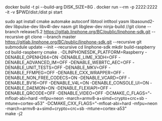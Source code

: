 docker build -t pi --build-arg DISK_SIZE=8G .
docker run --rm -p 2222:2222 -it -v $PWD/dist:/dist pi start


sudo apt install cmake automake autoconf libtool intltool yasm libasound2-dev libpulse-dev libv4l-dev nasm git libglew-dev ninja-build
//git clone --branch release/5.2 https://gitlab.linphone.org/BC/public/linphone-sdk.git --recursive
git clone --branch master https://gitlab.linphone.org/BC/public/linphone-sdk.git --recursive
git submodule update --init --recursive
cd linphone-sdk
mkdir build-raspberry
cd build-raspberry
cmake . -DLINPHONESDK_PLATFORM=Raspberry  -DENABLE_OPENH264=ON  -DENABLE_LIME_X3DH=OFF -DENABLE_ADVANCED_IM=OFF -DENABLE_WEBRTC_AEC=OFF -DENABLE_UNIT_TESTS=OFF -DENABLE_MKV=OFF -DENABLE_FFMPEG=OFF -DENABLE_CXX_WRAPPER=OFF -DENABLE_NON_FREE_CODECS=ON -DENABLE_VCARD=OFF -DENABLE_BV16=OFF -DENABLE_V4L=ON -DENABLE_CONSOLE_UI=ON -DENABLE_DAEMON=ON -DENABLE_FLEXIAPI=OFF -DENABLE_QRCODE=OFF -DENABLE_VIDEO=OFF -DCMAKE_C_FLAGS="-mfloat-abi=hard -mfpu=neon -march=armv8-a+simd+crypto+crc+sb -mtune=cortex-a53" -DCMAKE_CXX_FLAGS="-mfloat-abi=hard -mfpu=neon -march=armv8-a+simd+crypto+crc+sb -mtune=cortex-a53"  
make -j2 

